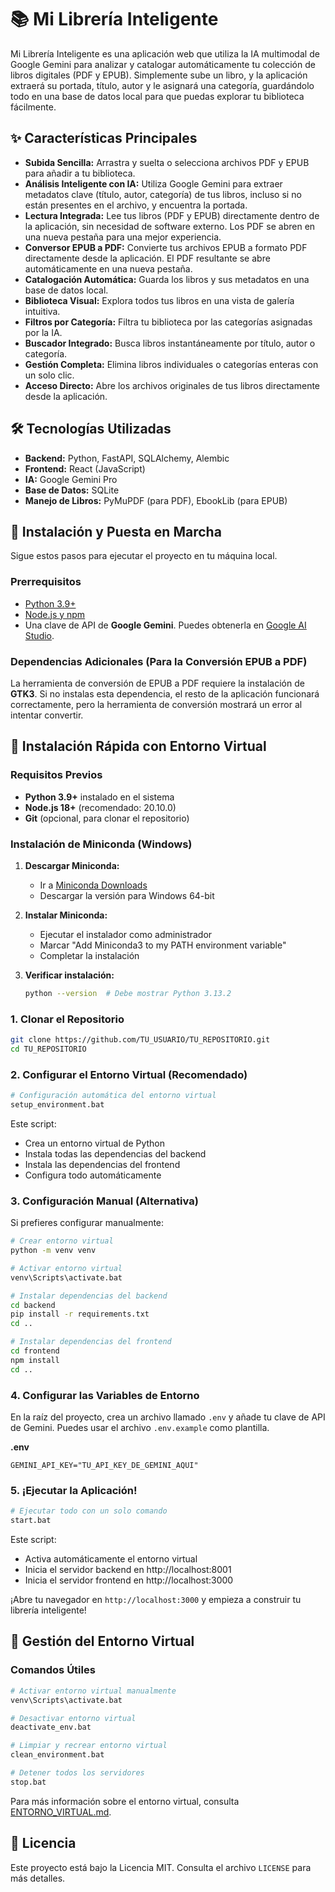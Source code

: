 # 📚 Mi Librería Inteligente

Mi Librería Inteligente es una aplicación web que utiliza la IA multimodal de Google Gemini para analizar y catalogar automáticamente tu colección de libros digitales (PDF y EPUB). Simplemente sube un libro, y la aplicación extraerá su portada, título, autor y le asignará una categoría, guardándolo todo en una base de datos local para que puedas explorar tu biblioteca fácilmente.

## ✨ Características Principales

- **Subida Sencilla:** Arrastra y suelta o selecciona archivos PDF y EPUB para añadir a tu biblioteca.
- **Análisis Inteligente con IA:** Utiliza Google Gemini para extraer metadatos clave (título, autor, categoría) de tus libros, incluso si no están presentes en el archivo, y encuentra la portada.
- **Lectura Integrada:** Lee tus libros (PDF y EPUB) directamente dentro de la aplicación, sin necesidad de software externo. Los PDF se abren en una nueva pestaña para una mejor experiencia.
- **Conversor EPUB a PDF:** Convierte tus archivos EPUB a formato PDF directamente desde la aplicación. El PDF resultante se abre automáticamente en una nueva pestaña.
- **Catalogación Automática:** Guarda los libros y sus metadatos en una base de datos local.
- **Biblioteca Visual:** Explora todos tus libros en una vista de galería intuitiva.
- **Filtros por Categoría:** Filtra tu biblioteca por las categorías asignadas por la IA.
- **Buscador Integrado:** Busca libros instantáneamente por título, autor o categoría.
- **Gestión Completa:** Elimina libros individuales o categorías enteras con un solo clic.
- **Acceso Directo:** Abre los archivos originales de tus libros directamente desde la aplicación.

## 🛠️ Tecnologías Utilizadas

- **Backend:** Python, FastAPI, SQLAlchemy, Alembic
- **Frontend:** React (JavaScript)
- **IA:** Google Gemini Pro
- **Base de Datos:** SQLite
- **Manejo de Libros:** PyMuPDF (para PDF), EbookLib (para EPUB)

## 🚀 Instalación y Puesta en Marcha

Sigue estos pasos para ejecutar el proyecto en tu máquina local.

### Prerrequisitos

- [Python 3.9+](https://www.python.org/downloads/)
- [Node.js y npm](https://nodejs.org/en/)
- Una clave de API de **Google Gemini**. Puedes obtenerla en [Google AI Studio](https://aistudio.google.com/app/apikey).

### Dependencias Adicionales (Para la Conversión EPUB a PDF)

La herramienta de conversión de EPUB a PDF requiere la instalación de **GTK3**. Si no instalas esta dependencia, el resto de la aplicación funcionará correctamente, pero la herramienta de conversión mostrará un error al intentar convertir.

## 🚀 Instalación Rápida con Entorno Virtual

### Requisitos Previos

- **Python 3.9+** instalado en el sistema
- **Node.js 18+** (recomendado: 20.10.0)
- **Git** (opcional, para clonar el repositorio)

### Instalación de Miniconda (Windows)

1. **Descargar Miniconda:**
   - Ir a [Miniconda Downloads](https://docs.conda.io/en/latest/miniconda.html)
   - Descargar la versión para Windows 64-bit

2. **Instalar Miniconda:**
   - Ejecutar el instalador como administrador
   - Marcar "Add Miniconda3 to my PATH environment variable"
   - Completar la instalación

3. **Verificar instalación:**
   ```bash
   python --version  # Debe mostrar Python 3.13.2
   ```

### 1. Clonar el Repositorio

```bash
git clone https://github.com/TU_USUARIO/TU_REPOSITORIO.git
cd TU_REPOSITORIO
```

### 2. Configurar el Entorno Virtual (Recomendado)

```bash
# Configuración automática del entorno virtual
setup_environment.bat
```

Este script:
- Crea un entorno virtual de Python
- Instala todas las dependencias del backend
- Instala las dependencias del frontend
- Configura todo automáticamente

### 3. Configuración Manual (Alternativa)

Si prefieres configurar manualmente:

```bash
# Crear entorno virtual
python -m venv venv

# Activar entorno virtual
venv\Scripts\activate.bat

# Instalar dependencias del backend
cd backend
pip install -r requirements.txt
cd ..

# Instalar dependencias del frontend
cd frontend
npm install
cd ..
```

### 4. Configurar las Variables de Entorno

En la raíz del proyecto, crea un archivo llamado `.env` y añade tu clave de API de Gemini. Puedes usar el archivo `.env.example` como plantilla.

**.env**
```
GEMINI_API_KEY="TU_API_KEY_DE_GEMINI_AQUI"
```

### 5. ¡Ejecutar la Aplicación!

```bash
# Ejecutar todo con un solo comando
start.bat
```

Este script:
- Activa automáticamente el entorno virtual
- Inicia el servidor backend en http://localhost:8001
- Inicia el servidor frontend en http://localhost:3000

¡Abre tu navegador en `http://localhost:3000` y empieza a construir tu librería inteligente!

## 🔧 Gestión del Entorno Virtual

### Comandos Útiles

```bash
# Activar entorno virtual manualmente
venv\Scripts\activate.bat

# Desactivar entorno virtual
deactivate_env.bat

# Limpiar y recrear entorno virtual
clean_environment.bat

# Detener todos los servidores
stop.bat
```

Para más información sobre el entorno virtual, consulta [ENTORNO_VIRTUAL.md](ENTORNO_VIRTUAL.md).

## 📄 Licencia

Este proyecto está bajo la Licencia MIT. Consulta el archivo `LICENSE` para más detalles.